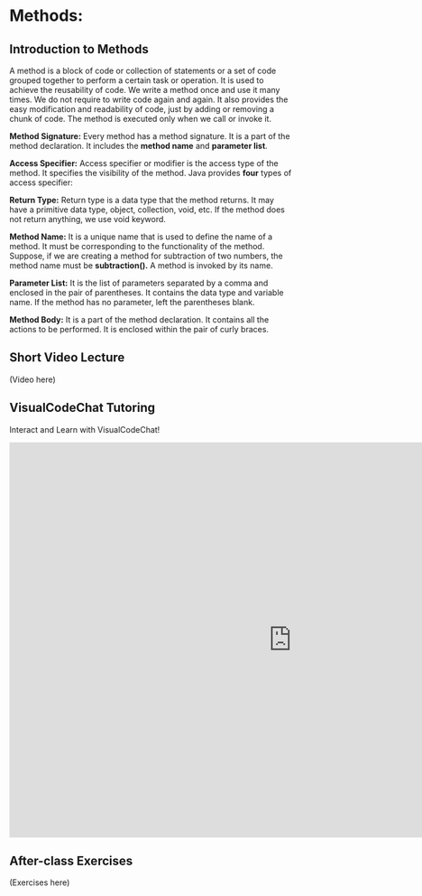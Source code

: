 # Methods: 

## Introduction to Methods

A method is a block of code or collection of statements or a set of code grouped together to perform a certain task or operation. It is used to achieve the reusability of code. We write a method once and use it many times. We do not require to write code again and again. It also provides the easy modification and readability of code, just by adding or removing a chunk of code. The method is executed only when we call or invoke it.

**Method Signature:** Every method has a method signature. It is a part of the method declaration. It includes the **method name** and **parameter list**.

**Access Specifier:** Access specifier or modifier is the access type of the method. It specifies the visibility of the method. Java provides **four** types of access specifier:

**Return Type:** Return type is a data type that the method returns. It may have a primitive data type, object, collection, void, etc. If the method does not return anything, we use void keyword.

**Method Name:** It is a unique name that is used to define the name of a method. It must be corresponding to the functionality of the method. Suppose, if we are creating a method for subtraction of two numbers, the method name must be **subtraction().** A method is invoked by its name.

**Parameter List:** It is the list of parameters separated by a comma and enclosed in the pair of parentheses. It contains the data type and variable name. If the method has no parameter, left the parentheses blank.

**Method Body:** It is a part of the method declaration. It contains all the actions to be performed. It is enclosed within the pair of curly braces.


## Short Video Lecture
(Video here)

## VisualCodeChat Tutoring

Interact and Learn with VisualCodeChat!

<iframe src="https://www.vizai.site/#/new-chat?mask=100012" width="1000" height="700" frameborder="0"></iframe>

## After-class Exercises
(Exercises here)